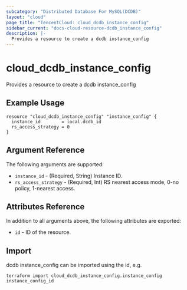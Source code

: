 ```yaml
---
subcategory: "Distributed Database For MySQL(DCDB)"
layout: "cloud"
page_title: "TencentCloud: cloud_dcdb_instance_config"
sidebar_current: "docs-cloud-resource-dcdb_instance_config"
description: |-
  Provides a resource to create a dcdb instance_config
---
```


# cloud_dcdb_instance_config

Provides a resource to create a dcdb instance_config

## Example Usage

```hcl
resource "cloud_dcdb_instance_config" "instance_config" {
  instance_id        = local.dcdb_id
  rs_access_strategy = 0
}
```

## Argument Reference

The following arguments are supported:

* `instance_id` - (Required, String) Instance ID.
* `rs_access_strategy` - (Required, Int) RS nearest access mode, 0-no policy, 1-nearest access.

## Attributes Reference

In addition to all arguments above, the following attributes are exported:

* `id` - ID of the resource.



## Import

dcdb instance_config can be imported using the id, e.g.

```
terraform import cloud_dcdb_instance_config.instance_config instance_config_id
```

